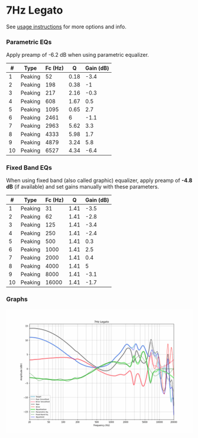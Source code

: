# 7Hz Legato
See [usage instructions](https://github.com/jaakkopasanen/AutoEq#usage) for more options and info.

### Parametric EQs
Apply preamp of -6.2 dB when using parametric equalizer.

|   # | Type    |   Fc (Hz) |    Q |   Gain (dB) |
|-----|---------|-----------|------|-------------|
|   1 | Peaking |        52 | 0.18 |        -3.4 |
|   2 | Peaking |       198 | 0.38 |        -1   |
|   3 | Peaking |       217 | 2.16 |        -0.3 |
|   4 | Peaking |       608 | 1.67 |         0.5 |
|   5 | Peaking |      1095 | 0.65 |         2.7 |
|   6 | Peaking |      2461 | 6    |        -1.1 |
|   7 | Peaking |      2963 | 5.62 |         3.3 |
|   8 | Peaking |      4333 | 5.98 |         1.7 |
|   9 | Peaking |      4879 | 3.24 |         5.8 |
|  10 | Peaking |      6527 | 4.34 |        -6.4 |

### Fixed Band EQs
When using fixed band (also called graphic) equalizer, apply preamp of **-4.8 dB** (if available) and set gains manually with these parameters.

|   # | Type    |   Fc (Hz) |    Q |   Gain (dB) |
|-----|---------|-----------|------|-------------|
|   1 | Peaking |        31 | 1.41 |        -3.5 |
|   2 | Peaking |        62 | 1.41 |        -2.8 |
|   3 | Peaking |       125 | 1.41 |        -3.4 |
|   4 | Peaking |       250 | 1.41 |        -2.4 |
|   5 | Peaking |       500 | 1.41 |         0.3 |
|   6 | Peaking |      1000 | 1.41 |         2.5 |
|   7 | Peaking |      2000 | 1.41 |         0.4 |
|   8 | Peaking |      4000 | 1.41 |         5   |
|   9 | Peaking |      8000 | 1.41 |        -3.1 |
|  10 | Peaking |     16000 | 1.41 |        -1.7 |

### Graphs
![](./7Hz%20Legato.png)
